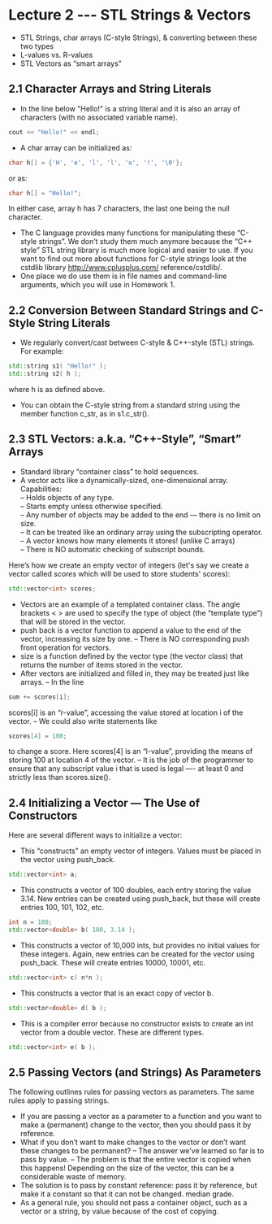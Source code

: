 # Lecture 2 --- STL Strings & Vectors

- STL Strings, char arrays (C-style Strings), & converting between these two types
- L-values vs. R-values
- STL Vectors as “smart arrays”

## 2.1 Character Arrays and String Literals	

- In the line below "Hello!" is a string literal and it is also an array of characters (with no associated variable
name).
```cpp
cout << "Hello!" << endl;
```
- A char array can be initialized as:
```c
char h[] = {'H', 'e', 'l', 'l', 'o', '!', '\0'};
```
or as: 
```c
char h[] = "Hello!";
```
In either case, array h has 7 characters, the last one being the null character.
- The C language provides many functions for manipulating these “C-style strings”. We don’t study them much
anymore because the “C++ style” STL string library is much more logical and easier to use. If you want
to find out more about functions for C-style strings look at the cstdlib library http://www.cplusplus.com/
reference/cstdlib/.
- One place we do use them is in file names and command-line arguments, which you will use in Homework 1.

## 2.2 Conversion Between Standard Strings and C-Style String Literals

- We regularly convert/cast between C-style & C++-style (STL) strings. For example:

```cpp
std::string s1( "Hello!" );
std::string s2( h );
```

where h is as defined above.
- You can obtain the C-style string from a standard string using the member function c_str, as in s1.c_str().

## 2.3	STL Vectors: a.k.a. “C++-Style”, “Smart” Arrays

- Standard library “container class” to hold sequences.
- A vector acts like a dynamically-sized, one-dimensional array.  
 Capabilities:  
  – Holds objects of any type.  
  – Starts empty unless otherwise specified.  
  – Any number of objects may be added to the end — there is no limit on size.  
  – It can be treated like an ordinary array using the subscripting operator.  
  – A vector knows how many elements it stores! (unlike C arrays)  
  – There is NO automatic checking of subscript bounds.  

 Here’s how we create an empty vector of integers (let's say we create a vector called *scores* which will be used to store students' scores):
```cpp
std::vector<int> scores;
```
- Vectors are an example of a templated container class. The angle brackets < > are used to specify the type of object (the “template type”) that will be stored in the vector.
- push back is a vector function to append a value to the end of the vector, increasing its size by one. <!--This is an O(1) operation (on average).-->
– There is NO corresponding push front operation for vectors.
- size is a function defined by the vector type (the vector class) that returns the number of items stored in the vector.
- After vectors are initialized and filled in, they may be treated just like arrays.
– In the line
```cpp
sum += scores[i];
```
scores[i] is an “r-value”, accessing the value stored at location i of the vector.
– We could also write statements like
```cpp
scores[4] = 100;
```
to change a score. Here scores[4] is an “l-value”, providing the means of storing 100 at location 4 of the vector.
– It is the job of the programmer to ensure that any subscript value i that is used is legal —- at least 0 and strictly less than scores.size().

## 2.4 Initializing a Vector — The Use of Constructors
Here are several different ways to initialize a vector:
- This “constructs” an empty vector of integers. Values must be placed in the vector using push_back.
```cpp
std::vector<int> a;
```
- This constructs a vector of 100 doubles, each entry storing the value 3.14. New entries can be created using
push_back, but these will create entries 100, 101, 102, etc.
```cpp
int n = 100;
std::vector<double> b( 100, 3.14 );
```
- This constructs a vector of 10,000 ints, but provides no initial values for these integers. Again, new entries can
be created for the vector using push_back. These will create entries 10000, 10001, etc.
```cpp
std::vector<int> c( n*n );
```
- This constructs a vector that is an exact copy of vector b.
```cpp
std::vector<double> d( b );
```
- This is a compiler error because no constructor exists to create an int vector from a double vector. These are
different types.
```cpp
std::vector<int> e( b );
```

## 2.5	Passing Vectors (and Strings) As Parameters

The following outlines rules for passing vectors as parameters. The same rules apply to passing strings.
- If you are passing a vector as a parameter to a function and you want to make a (permanent) change to the
vector, then you should pass it by reference.
- What if you don’t want to make changes to the vector or don’t want these changes to be permanent?
  – The answer we’ve learned so far is to pass by value.
  – The problem is that the entire vector is copied when this happens! Depending on the size of the vector,
this can be a considerable waste of memory.
- The solution is to pass by constant reference: pass it by reference, but make it a constant so that it can not
be changed.
median grade.
- As a general rule, you should not pass a container object, such as a vector or a string, by value because of the
cost of copying.
